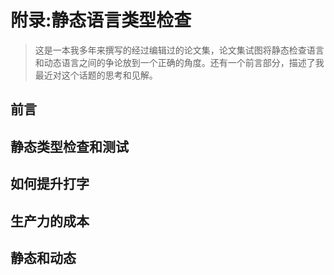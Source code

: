 # 附录:静态语言类型检查

> 这是一本我多年来撰写的经过编辑过的论文集，论文集试图将静态检查语言和动态语言之间的争论放到一个正确的角度。还有一个前言部分，描述了我最近对这个话题的思考和见解。

## 前言

## 静态类型检查和测试

## 如何提升打字

## 生产力的成本

## 静态和动态
